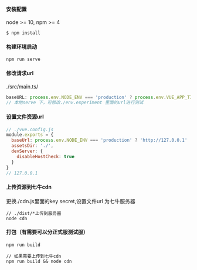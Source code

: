 #### 安装配置
node >= 10, npm >= 4
```shell script
$ npm install
```

#### 构建环境启动
```shell script
npm run serve
```

#### 修改请求url
./src/main.ts/
```javascript
baseURL: process.env.NODE_ENV === 'production' ? process.env.VUE_APP_TITLE : 'http://127.0.0.1:3002'
// 本地serve 下，可修改./env.experiment 里面的url进行测试
```

#### 设置文件资源url
```javascript
// ./vue.config.js
module.exports = {
  baseUrl: process.env.NODE_ENV === 'production' ? 'http://127.0.0.1' : './',
  assetsDir: './',
  devServer: {
    disableHostCheck: true
  }
}
// 127.0.0.1
```

#### 上传资源到七牛cdn
更换./cdn.js里面的key secret,设置文件url 为七牛服务器
```shell script
// ./dist/*上传到服务器
node cdn
```


#### 打包（有需要可以分正式服测试服）
```shell script
npm run build

// 如果需要上传到七牛cdn
npm run build && node cdn
```
